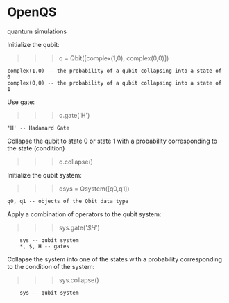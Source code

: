 # OpenQS
quantum simulations

Initialize the qubit:
>>> q = Qbit([complex(1,0), complex(0,0)])

    complex(1,0) -- the probability of a qubit collapsing into a state of 0
    complex(0,0) -- the probability of a qubit collapsing into a state of 1
    
Use gate:
>>> q.gate('H')

    'H' -- Hadamard Gate

Collapse the qubit to state 0 or state 1 with a probability corresponding to the state (condition)

>>> q.collapse()

Initialize the qubit system:
>>> qsys = Qsystem([q0,q1])

    q0, q1 -- objects of the Qbit data type

Apply a combination of operators to the qubit system:
>>> sys.gate('*$H*')

        sys -- qubit system
        *, $, H -- gates

 Collapse the system into one of the states with a probability corresponding to the condition of the system:
>>> sys.collapse()

        sys -- qubit system
